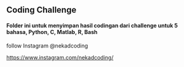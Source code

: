 ## Coding Challenge
#### Folder ini untuk menyimpan hasil codingan dari challenge untuk 5 bahasa, Python, C, Matlab, R, Bash


follow Instagram @nekadcoding

https://www.instagram.com/nekadcoding/
